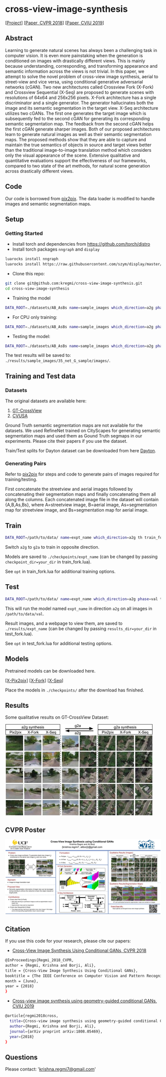# cross-view-image-synthesis
[[Project](https://kregmi.github.io/cross-view-image-synthesis)] [[Paper, CVPR 2018](http://openaccess.thecvf.com/content_cvpr_2018/papers/Regmi_Cross-View_Image_Synthesis_CVPR_2018_paper.pdf)] [[Paper, CVIU 2019](https://arxiv.org/pdf/1808.05469.pdf)]


## Abstract
Learning to generate natural scenes has always been a challenging task in computer vision. It is even more painstaking when the generation is conditioned on images with drastically different views. This is mainly because understanding, corresponding, and transforming appearance and semantic information across the views is not trivial. In this paper, we attempt to solve the novel problem of cross-view image synthesis, aerial to street-view and vice versa, using conditional generative adversarial networks (cGAN). Two new architectures called Crossview Fork (X-Fork) and Crossview Sequential (X-Seq) are proposed to generate scenes with resolutions of 64x64 and 256x256 pixels. X-Fork architecture has a single discriminator and a single generator. The generator hallucinates both the image and its semantic segmentation in the target view. X-Seq architecture utilizes two cGANs. The first one generates the target image which is subsequently fed to the second cGAN for generating its corresponding semantic segmentation map. The feedback from the second cGAN helps the first cGAN generate sharper images. Both of our proposed architectures learn to generate natural images as well as their semantic segmentation maps. The proposed methods show that they are able to capture and maintain the true semantics of objects in source and target views better than the traditional image-to-image translation method which considers only the visual appearance of the scene. Extensive qualitative and quantitative evaluations support the effectiveness of our frameworks, compared to two state of the art methods, for natural scene generation across drastically different views.

## Code
Our code is borrowed from [pix2pix](https://github.com/phillipi/pix2pix). The data loader is modified to handle images and semantic segmentation maps.

## Setup

### Getting Started
- Install torch and dependencies from https://github.com/torch/distro
- Install torch packages `nngraph` and `display`
```bash
luarocks install nngraph
luarocks install https://raw.githubusercontent.com/szym/display/master/display-scm-0.rockspec
```
- Clone this repo:
```bash
git clone git@github.com:kregmi/cross-view-image-synthesis.git
cd cross-view-image-synthesis
```

- Training the model
```bash
DATA_ROOT=./datasets/AB_AsBs name=sample_images which_direction=a2g phase=sample th train_fork.lua
```
- For CPU only training: 
```bash
DATA_ROOT=./datasets/AB_AsBs name=sample_images which_direction=a2g phase=sample gpu=0 cudnn=0 th train_fork.lua
```
- Testing the model:
```bash
DATA_ROOT=./datasets/AB_AsBs name=sample_images which_direction=a2g phase=sample which_epoch=35 th test_fork.lua 
```
The test results will be saved to: `./results/sample_images/35_net_G_sample/images/`.

## Training and Test data
### Datasets
The original datasets are available here:
1. [GT-CrossView](https://github.com/lugiavn/gt-crossview)
2. [CVUSA](http://cs.uky.edu/~jacobs/datasets/cvusa/)

Ground Truth semantic segmentation maps are not available for the datasets. We used RefineNet trained on CityScapes for generating semantic segmentation maps and used them as Gound Truth segmaps in our experiments. Please cite their papers if you use the dataset.

Train/Test splits for Dayton dataset can be downloaded from here [Dayton](https://github.com/kregmi/cross-view-image-synthesis/tree/master/datasets/dayton_split). 

### Generating Pairs
Refer to [pix2pix](https://github.com/phillipi/pix2pix/blob/master/scripts/combine_A_and_B.py) for steps and code to generate pairs of images required for training/testing.

First concatenate the streetview and aerial images followed by concatenating their segmentation maps and finally concatenating them all along the columns. Each concatenated image file in the dataset will contain {A,B,As,Bs}, 
where A=streetview image, B=aerial image, As=segmentation map for streetview image, and Bs=segmentation map for aerial image.

## Train
```bash
DATA_ROOT=/path/to/data/ name=expt_name which_direction=a2g th train_fork.lua
```
Switch `a2g` to `g2a` to train in opposite direction.

Models are saved to `./checkpoints/expt_name` (can be changed by passing `checkpoint_dir=your_dir` in train_fork.lua).

See `opt` in train_fork.lua for additional training options.

## Test
```bash
DATA_ROOT=/path/to/data/ name=expt_name which_direction=a2g phase=val th test_fork.lua
```

This will run the model named `expt_name` in direction `a2g` on all images in `/path/to/data/val`.

Result images, and a webpage to view them, are saved to `./results/expt_name` (can be changed by passing `results_dir=your_dir` in test_fork.lua).

See `opt` in test_fork.lua for additional testing options.

## Models
Pretrained models can be downloaded here.

[[X-Pix2pix]](https://drive.google.com/open?id=1y5E4XNWiYz5s80Yb9TwVyqFqnZJ3byoJ)   [[X-Fork]](https://drive.google.com/open?id=1DsXaEJJy_iHjd819ZU_zKu8x3VzHHCYO)   [[X-Seq](https://drive.google.com/open?id=11VA_ipbSv6Y_cqNG0BouQwK8LbiJEgiX)]

Place the models in `./checkpoints/` after the download has finished.

## Results

Some qualitative results on GT-CrossView Dataset:

![result](test_256.jpg)

## CVPR Poster
![poster](cross-view-image-synthesis-poster.jpg)


## Citation
If you use this code for your research, please cite our papers: 
- [Cross-View Image Synthesis Using Conditional GANs, CVPR 2018](http://openaccess.thecvf.com/content_cvpr_2018/papers/Regmi_Cross-View_Image_Synthesis_CVPR_2018_paper.pdf)
```bash
@InProceedings{Regmi_2018_CVPR,
author = {Regmi, Krishna and Borji, Ali},
title = {Cross-View Image Synthesis Using Conditional GANs},
booktitle = {The IEEE Conference on Computer Vision and Pattern Recognition (CVPR)},
month = {June},
year = {2018}
}
```
- [Cross-view image synthesis using geometry-guided conditional GANs, CVIU 2019](https://arxiv.org/pdf/1808.05469.pdf)
```bash
@article{regmi2018cross,
  title={Cross-view image synthesis using geometry-guided conditional GANs},
  author={Regmi, Krishna and Borji, Ali},
  journal={arXiv preprint arXiv:1808.05469},
  year={2018}
}
```

## Questions

Please contact: 'krishna.regmi7@gmail.com'
